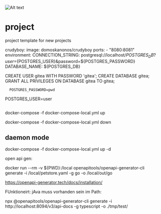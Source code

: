 
![Alt text](./assets/logo-ink.svg|width=200)


# project
project template for new projects


  crudyboy:
    image: domoskanonos/crudyboy
    ports:
      - "8080:8081"
    environment:
      CONNECTION_STRING: postgresql://localhost/${POSTGRES_DB}?user=${POSTGRES_USER}&password=${POSTGRES_PASSWORD}
      DATABASE_NAME: ${POSTGRES_DB}




CREATE USER gitea WITH PASSWORD 'gitea';
CREATE DATABASE gitea;
GRANT ALL PRIVILEGES ON DATABASE gitea TO gitea;



      POSTGRES_PASSWORD=pwd
POSTGRES_USER=user


## 
docker-compose -f docker-compose-local.yml up

docker-compose -f docker-compose-local.yml down

## daemon mode
docker-compose -f docker-compose-local.yml up -d


open api gen:

docker run --rm -v ${PWD}:/local openapitools/openapi-generator-cli generate -i /local/petstore.yaml -g go -o /local/out/go


https://openapi-generator.tech/docs/installation/



FUnktioneirt: jAva muss vorhanden sein im Path:

npx @openapitools/openapi-generator-cli generate -i http://localhost:8094/v3/api-docs -g typescript -o ./tmp/test/


